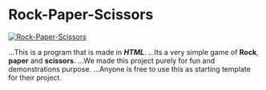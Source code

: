 # Rock-Paper-Scissors

<a href=""><img src="https://images-na.ssl-images-amazon.com/images/I/61QkvmvEdVL.png" title="Rock-Paper-Scissors" alt="Rock-Paper-Scissors"></a>

...This is a program that is made in **_HTML_**.
...Its a very simple game of **Rock**, **paper** and **scissors**. 
...We made this project purely for fun and demonstrations purpose. 
...Anyone is free to use this as starting template for their project.






